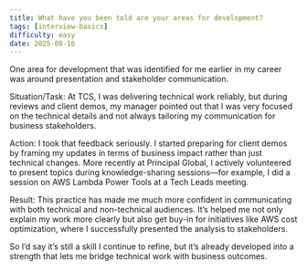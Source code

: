 ```yaml
---
title: What have you been told are your areas for development?
tags: [interview-basics]
difficulty: easy
date: 2025-08-16
---
```


One area for development that was identified for me earlier in my career was around presentation and stakeholder communication.

Situation/Task: At TCS, I was delivering technical work reliably, but during reviews and client demos, my manager pointed out that I was very focused on the technical details and not always tailoring my communication for business stakeholders.

Action: I took that feedback seriously. I started preparing for client demos by framing my updates in terms of business impact rather than just technical changes. More recently at Principal Global, I actively volunteered to present topics during knowledge-sharing sessions—for example, I did a session on AWS Lambda Power Tools at a Tech Leads meeting.

Result: This practice has made me much more confident in communicating with both technical and non-technical audiences. It’s helped me not only explain my work more clearly but also get buy-in for initiatives like AWS cost optimization, where I successfully presented the analysis to stakeholders.

So I’d say it’s still a skill I continue to refine, but it’s already developed into a strength that lets me bridge technical work with business outcomes.
